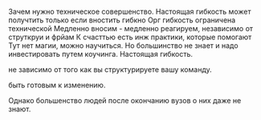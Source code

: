 Зачем нужно техническое совершенство.
Настоящая гибкость может получтить только если вностить гибкно
Орг гибкость ограничена технической
Медленно вносим - медленно реагируем, независимо от струткруи и фрйам
К счасттью есть инж практики, которые помогают
Тут нет магии, можно научиться.
Но большинство не знает и надо инвестировать путем коучинга.
Настоящая гибкость.



не зависимо от того как вы структурируете вашу команду.


быть готовым к изменению.

Однако большенство людей после окончанию вузов о них даже не знают.
